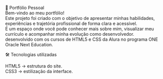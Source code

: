 📁 Portfólio Pessoal<br>
Bem-vindo ao meu portfólio!<br>
Este projeto foi criado com o objetivo de apresentar minhas habilidades, experiências e trajetória profissional de forma clara e acessível.<br>
É um espaço onde você pode conhecer mais sobre mim, visualizar meu currículo e acompanhar minha evolução como desenvolvedor.<br>
desenvolvido com os cursos de HTML5 e CSS da Alura no programa ONE Oracle Next Education.<br>

🛠️ Tecnologias utilizadas<br>

HTML5 → estrutura do site.<br>
CSS3 → estilização da interface.<br>
